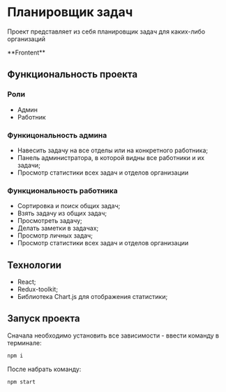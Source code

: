 # Планировщик задач
<p>Проект представляет из себя планировщик задач для каких-либо организаций</p>
**Frontent**

## Функциональность проекта

### Роли 
- Админ
- Работник

### Функицональность админа
- Навесить задачу на все отделы или на конкретного работника;
- Панель администратора, в которой видны все работники и их задачи;
- Просмотр статистики всех задач и отделов организации

### Функциональность работника
- Сортировка и поиск общих задач;
- Взять задачу из общих задач;
- Просмотреть задачу;
- Делать заметки в задачах;
- Просмотр личных задач;
- Просмотр статистики всех задач и отделов организации

## Технологии
- React;
- Redux-toolkit;
- Библиотека Chart.js для отображения статистики;

## Запуск проекта

Сначала необходимо установить все зависимости - ввести команду в терминале:

```javascript
npm i
```

После набрать команду:

```javascript
npm start
```
